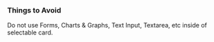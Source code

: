 ### Things to Avoid
Do not use Forms, Charts & Graphs, Text Input, Textarea, etc inside of selectable card.
